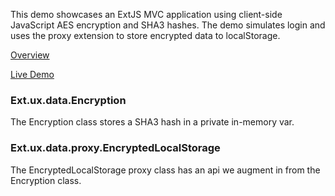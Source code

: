 This demo showcases an ExtJS MVC application using client-side JavaScript AES encryption and SHA3 hashes.  The demo simulates login and uses the proxy extension to store encrypted data to localStorage. 

[Overview](http://starman69.github.io/Ext.ux.data.Encryption/overview/)

[Live Demo](http://starman69.github.io/Ext.ux.data.Encryption/)

### Ext.ux.data.Encryption
The Encryption class stores a SHA3 hash in a private in-memory var.

### Ext.ux.data.proxy.EncryptedLocalStorage
The EncryptedLocalStorage proxy class has an api we augment in from the Encryption class.
